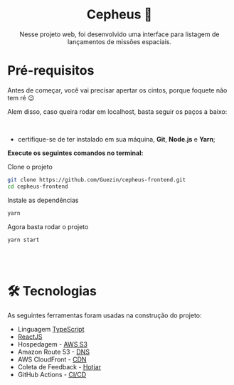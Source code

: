 <h1 align="center">Cepheus 🚀 </h1>

<p align="center">Nesse projeto web, foi desenvolvido uma interface para listagem de lançamentos de missões espaciais.</p>

<h1>Pré-requisitos</h1>

Antes de começar, você vai precisar apertar os cintos, porque foquete não tem ré 😉

Alem disso, caso queira rodar em localhost, basta seguir os paços a baixo:

<br>

- certifique-se de ter instalado em sua máquina, **Git**, **Node.js** e **Yarn**;

**Execute os seguintes comandos no terminal:**

Clone o projeto
```bash
git clone https://github.com/Guezin/cepheus-frontend.git
cd cepheus-frontend
```

Instale as dependências
```bash
yarn
```

Agora basta rodar o projeto
```bash
yarn start
```

<br>
<br>

<h1>🛠 Tecnologias</h1>

As seguintes ferramentas foram usadas na construção do projeto:

- Linguagem [TypeScript](https://pt-br.reactjs.org/)
- [ReactJS](https://pt-br.reactjs.org/)
- Hospedagem - [AWS S3](https://aws.amazon.com/pt/s3/)
- Amazon Route 53 - [DNS](https://aws.amazon.com/pt/route53/)
- AWS CloudFront - [CDN](https://aws.amazon.com/pt/cloudfront/)
- Coleta de Feedback - [Hotjar](https://www.hotjar.com/)
- GitHub Actions - [CI/CD](https://github.com/features/actions)
